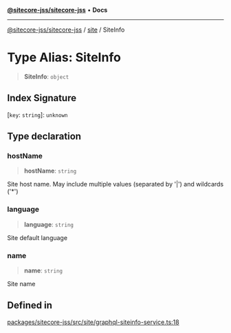 [**@sitecore-jss/sitecore-jss**](../../README.md) • **Docs**

***

[@sitecore-jss/sitecore-jss](../../README.md) / [site](../README.md) / SiteInfo

# Type Alias: SiteInfo

> **SiteInfo**: `object`

## Index Signature

 \[`key`: `string`\]: `unknown`

## Type declaration

### hostName

> **hostName**: `string`

Site host name. May include multiple values (separated by '|') and wildcards ('*')

### language

> **language**: `string`

Site default language

### name

> **name**: `string`

Site name

## Defined in

[packages/sitecore-jss/src/site/graphql-siteinfo-service.ts:18](https://github.com/Sitecore/jss/blob/49e56a9efb1742351f2d61235b0c8a0afb80e052/packages/sitecore-jss/src/site/graphql-siteinfo-service.ts#L18)
